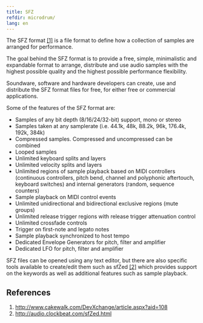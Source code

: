 ```yaml
---
title: SFZ
refdir: microdrum/
lang: en
---
```

The SFZ format [\[1\]][1] is a file format to define how a collection of samples are
arranged for performance.

The goal behind the SFZ format is to provide a free, simple, minimalistic and
expandable format to arrange, distribute and use audio samples with the highest
possible quality and the highest possible performance flexibility.

Soundware, software and hardware developers can create, use and distribute the
SFZ format files for free, for either free or commercial applications.

Some of the features of the SFZ format are:

* Samples of any bit depth (8/16/24/32-bit) support, mono or stereo
* Samples taken at any samplerate (i.e. 44.1k, 48k, 88.2k, 96k, 176.4k, 192k, 384k)
* Compressed samples. Compressed and uncompressed can be combined
* Looped samples
* Unlimited keyboard splits and layers
* Unlimited velocity splits and layers
* Unlimited regions of sample playback based on MIDI controllers (continuous
  controllers, pitch bend, channel and polyphonic aftertouch, keyboard switches)
  and internal generators (random, sequence counters)
* Sample playback on MIDI control events
* Unlimited unidirectional and bidirectional exclusive regions (mute groups)
* Unlimited release trigger regions with release trigger attenuation control
* Unlimited crossfade controls
* Trigger on first-note and legato notes
* Sample playback synchronized to host tempo
* Dedicated Envelope Generators for pitch, filter and amplifier
* Dedicated LFO for pitch, filter and amplifier 

SFZ files can be opened using any text editor, but there are also specific tools
available to create/edit them such as sfZed [\[2\]][2] which provides support on the
keywords as well as additional features such as sample playback.

## References

1. <http://www.cakewalk.com/DevXchange/article.aspx?aid=108>
2. <http://audio.clockbeat.com/sfZed.html>

[1]: http://www.cakewalk.com/DevXchange/article.aspx?aid=108 "SFZ format"
[2]: http://audio.clockbeat.com/sfZed.html "sfZed"
